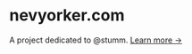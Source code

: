 nevyorker.com
=============
A project dedicated to @stumm. [Learn more →](http://nevyorker.hirefrank.com/arts/critics/atlarge/2013/05/15/130515crat_atlarge.html) 
